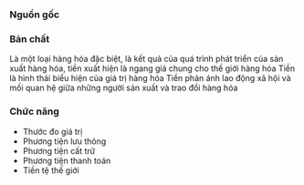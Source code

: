 ### Nguồn gốc

### Bản chất
Là một loại hàng hóa đặc biệt, là kết quả của quá trình phát triển của sản xuất hàng hóa, tiền xuất hiện là ngang giá chung cho thế giới hàng hóa
Tiền là hình thái biểu hiện của giá trị hàng hóa
Tiền phản ánh lao động xã hội và mối quan hệ giữa những người sản xuất và trao đổi hàng hóa

### Chức năng
- Thước đo giá trị
- Phương tiện lưu thông
- Phương tiện cất trữ
- Phương tiện thanh toán
- Tiền tệ thế giới

